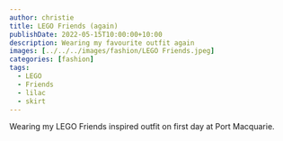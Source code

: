 ```yaml
---
author: christie
title: LEGO Friends (again)
publishDate: 2022-05-15T10:00:00+10:00
description: Wearing my favourite outfit again
images: [../../../images/fashion/LEGO Friends.jpeg]
categories: [fashion]
tags:
  - LEGO
  - Friends
  - lilac
  - skirt
---
```


Wearing my LEGO Friends inspired outfit on first day at Port Macquarie.
